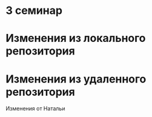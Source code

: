 # 3 семинар

# Изменения из локального репозитория

# Изменения из удаленного репозитория

Изменения от Натальи
